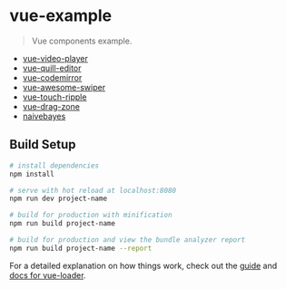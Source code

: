 # vue-example

> Vue components example.

-  [vue-video-player](https://github.com/surmon-china/vue-video-player)
-  [vue-quill-editor](https://github.com/surmon-china/vue-quill-editor)
-  [vue-codemirror](https://github.com/surmon-china/vue-codemirror)
-  [vue-awesome-swiper](https://github.com/surmon-china/vue-awesome-swiper)
-  [vue-touch-ripple](https://github.com/surmon-china/vue-touch-ripple)
-  [vue-drag-zone](https://github.com/surmon-china/vue-drag-zone)
-  [naivebayes](https://github.com/surmon-china/naivebayes)

## Build Setup

``` bash
# install dependencies
npm install

# serve with hot reload at localhost:8080
npm run dev project-name

# build for production with minification
npm run build project-name

# build for production and view the bundle analyzer report
npm run build project-name --report
```

For a detailed explanation on how things work, check out the [guide](http://vuejs-templates.github.io/webpack/) and [docs for vue-loader](http://vuejs.github.io/vue-loader).
